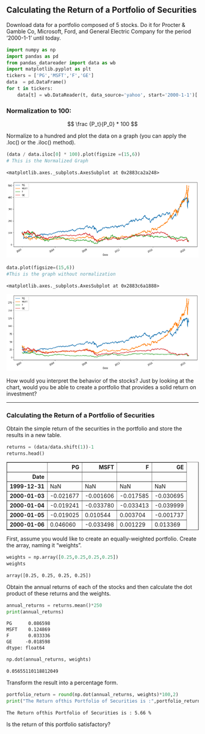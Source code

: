 ## Calculating the Return of a Portfolio of Securities

Download data for a portfolio composed of 5 stocks. Do it for Procter & Gamble Co, Microsoft, Ford, and General Electric Company for the period ‘2000-1-1’ until today.


```python
import numpy as np
import pandas as pd
from pandas_datareader import data as wb
import matplotlib.pyplot as plt
tickers = ['PG','MSFT','F','GE']
data  = pd.DataFrame()
for t in tickers:
    data[t] = wb.DataReader(t, data_source='yahoo', start='2000-1-1')['Adj Close']
```

### Normalization to 100:

$$
\frac {P_t}{P_0} * 100
$$

Normalize to a hundred and plot the data on a graph (you can apply the .loc() or the .iloc() method). 


```python
(data / data.iloc[0] * 100).plot(figsize =(15,6))
# This is the Normalized Graph
```




    <matplotlib.axes._subplots.AxesSubplot at 0x2883ca2a248>




![png](output_5_1.png)



```python
data.plot(figsize=(15,6))
#This is the graph without normalization
```




    <matplotlib.axes._subplots.AxesSubplot at 0x2883c6a1888>




![png](output_6_1.png)


How would you interpret the behavior of the stocks? Just by looking at the chart, would you be able to create a portfolio that provides a solid return on investment?

*****

### Calculating the Return of a Portfolio of Securities

Obtain the simple return of the securities in the portfolio and store the results in a new table.


```python
returns = (data/data.shift(1))-1
returns.head()
```




<div>
<style scoped>
    .dataframe tbody tr th:only-of-type {
        vertical-align: middle;
    }

    .dataframe tbody tr th {
        vertical-align: top;
    }

    .dataframe thead th {
        text-align: right;
    }
</style>
<table border="1" class="dataframe">
  <thead>
    <tr style="text-align: right;">
      <th></th>
      <th>PG</th>
      <th>MSFT</th>
      <th>F</th>
      <th>GE</th>
    </tr>
    <tr>
      <th>Date</th>
      <th></th>
      <th></th>
      <th></th>
      <th></th>
    </tr>
  </thead>
  <tbody>
    <tr>
      <th>1999-12-31</th>
      <td>NaN</td>
      <td>NaN</td>
      <td>NaN</td>
      <td>NaN</td>
    </tr>
    <tr>
      <th>2000-01-03</th>
      <td>-0.021677</td>
      <td>-0.001606</td>
      <td>-0.017585</td>
      <td>-0.030695</td>
    </tr>
    <tr>
      <th>2000-01-04</th>
      <td>-0.019241</td>
      <td>-0.033780</td>
      <td>-0.033413</td>
      <td>-0.039999</td>
    </tr>
    <tr>
      <th>2000-01-05</th>
      <td>-0.019025</td>
      <td>0.010544</td>
      <td>0.003704</td>
      <td>-0.001737</td>
    </tr>
    <tr>
      <th>2000-01-06</th>
      <td>0.046060</td>
      <td>-0.033498</td>
      <td>0.001229</td>
      <td>0.013369</td>
    </tr>
  </tbody>
</table>
</div>



First, assume you would like to create an equally-weighted portfolio. Create the array, naming it “weights”.


```python
weights = np.array([0.25,0.25,0.25,0.25])
weights
```




    array([0.25, 0.25, 0.25, 0.25])



Obtain the annual returns of each of the stocks and then calculate the dot product of these returns and the weights.


```python
annual_returns = returns.mean()*250
print(annual_returns)
```

    PG      0.086598
    MSFT    0.124869
    F       0.033336
    GE     -0.018598
    dtype: float64
    


```python
np.dot(annual_returns, weights)
```




    0.05655110118812049



Transform the result into a percentage form. 


```python
portfolio_return = round(np.dot(annual_returns, weights)*100,2)
print("The Return ofthis Portfolio of Securities is :",portfolio_return,'%')
```

    The Return ofthis Portfolio of Securities is : 5.66 %
    

Is the return of this portfolio satisfactory?
